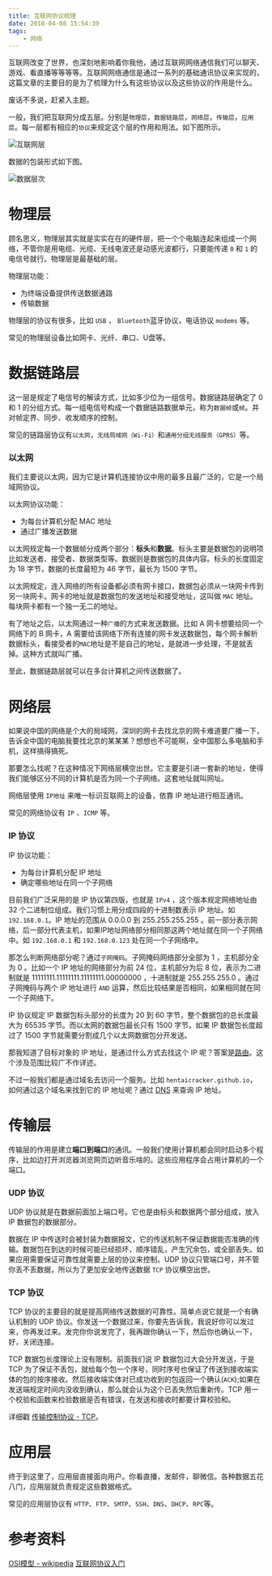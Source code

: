 ```yaml
---
title: 互联网协议梳理
date: 2018-04-08 15:54:39
tags:
    - 网络
---
```


互联网改变了世界，也深刻地影响着你我他，通过互联网网络通信我们可以聊天、游戏、看直播等等等等。互联网网络通信是通过一系列的基础通讯协议来实现的，这篇文章的主要目的是为了梳理为什么有这些协议以及这些协议的作用是什么。

废话不多说，赶紧入主题。

一般，我们把互联网分成五层。分别是`物理层`，`数据链路层`，`网络层`，`传输层`，`应用层`。每一层都有相应的`协议`来规定这个层的作用和用法。如下图所示。

![互联网层](/img/ceng.png)

数据的包装形式如下图。

![数据层次](/img/data.png)

<!-- more -->

# 物理层

顾名思义，物理层其实就是实实在在的硬件层，把一个个电脑连起来组成一个网络，不管你是用电缆、光缆、无线电波还是动感光波都行，只要能传递 `0` 和 `1` 的电信号就行。物理层是最基础的层。

物理层功能：
- 为终端设备提供传送数据通路
- 传输数据

物理层的协议有很多，比如 `USB` ， `Bluetooth`蓝牙协议，电话协议 `modems` 等。

常见的物理层设备比如网卡、光纤、串口、U盘等。

# 数据链路层

这一层是规定了电信号的解读方式，比如多少位为一组信号。数据链路层确定了 0 和 1 的分组方式。每一组电信号构成一个数据链路数据单元，称为`数据帧`或`帧`。并对帧定界、同步、收发顺序的控制。

常见的链路层协议有`以太网`，`无线局域网（Wi-Fi）`和`通用分组无线服务（GPRS）`等。

### 以太网

我们主要说以太网，因为它是计算机连接协议中用的最多且最广泛的，它是一个局域网协议。

以太网协议功能：

- 为每台计算机分配 MAC 地址
- 通过广播发送数据

以太网规定每一个数据帧分成两个部分：**标头**和**数据**。标头主要是数据包的说明项比如发送者、接受者、数据类型等。数据则是数据包的具体内容。标头的长度固定为 18 字节，数据的长度最短为 46 字节，最长为 1500 字节。

以太网规定，连入网络的所有设备都必须有网卡接口，数据包必须从一块网卡传到另一块网卡。网卡的地址就是数据包的发送地址和接受地址，这叫做 `MAC` 地址。每块网卡都有一个独一无二的地址。

有了地址之后，以太网通过一种`广播`的方式来发送数据。比如 A 网卡想要给同一个网络下的 B 网卡，A 需要给该网络下所有连接的网卡发送数据包，每个网卡解析数据标头，看接受者的`MAC`地址是不是自己的地址，是就进一步处理，不是就丢掉。这种方式就叫广播。

至此，数据链路层就可以在多台计算机之间传送数据了。

# 网络层

如果说中国的网络是个大的局域网，深圳的网卡去找北京的网卡难道要广播一下，告诉全中国的电脑我要找北京的某某某？想想也不可能啊，全中国那么多电脑和手机，这样搞得搞死。

那要怎么找呢？在这种情况下网络层横空出世。它主要是引进一套新的地址，使得我们能够区分不同的计算机是否为同一个子网络。这套地址就叫网址。

网络层使用 `IP地址` 来唯一标识互联网上的设备，依靠 IP 地址进行相互通讯。

常见的网络协议有 `IP` 、`ICMP` 等。

### IP 协议

IP 协议功能：

- 为每台计算机分配 IP 地址
- 确定哪些地址在同一个子网络

目前我们广泛采用的是 IP 协议第四版，也就是 `IPv4` ，这个版本规定网络地址由 32 个二进制位组成。我们习惯上用分成四段的十进制数表示 IP 地址。如 `192.168.0.1`。IP 地址的范围从 0.0.0.0 到 255.255.255.255 。前一部分表示网络，后一部分代表主机，如果IP地址网络部分相同那这两个地址就在同一个子网络中。如 `192.168.0.1` 和 `192.168.0.123` 处在同一个子网络中。

那怎么判断网络部分呢？通过`子网掩码`。子网掩码网络部分全部为 1 ，主机部分全为 0 。比如一个 IP 地址的网络部分为前 24 位，主机部分为后 8 位，表示为二进制就是  11111111.11111111.11111111.00000000 ，十进制就是 255.255.255.0 。通过子网掩码与两个 IP 地址进行 `AND` 运算，然后比较结果是否相同，如果相同就在同一个子网络下。

IP 协议规定 IP 数据包标头部分的长度为 20 到 60 字节，整个数据包的总长度最大为 65535 字节。而以太网的数据包最长只有 1500 字节，如果 IP 数据包长度超过了 1500 字节就需要分割成几个以太网数据包分开发送。

那我知道了目标对象的 IP 地址，是通过什么方式去找这个 IP 呢？答案是[路由](https://zh.wikipedia.org/wiki/%E8%B7%AF%E7%94%B1)。这个涉及范围比较广不作详述。

不过一般我们都是通过域名去访问一个服务。比如 `hentaicracker.github.io`，如何通过这个域名来找到它的 IP 地址呢？通过 [DNS](https://zh.wikipedia.org/wiki/%E5%9F%9F%E5%90%8D%E7%B3%BB%E7%BB%9F) 来查询 IP 地址。


# 传输层

传输层的作用是建立**端口到端口**的通讯。一般我们使用计算机都会同时启动多个程序，比如边打开浏览器浏览网页边听音乐啥的。这些应用程序会占用计算机的一个端口。

### UDP 协议

UDP 协议就是在数据前面加上端口号。它也是由标头和数据两个部分组成，放入 IP 数据包的数据部分。

数据在 IP 中传送时会被封装为数据报文，它的传送机制不保证数据能否准确的传输。数据包在到达的时候可能已经损坏，顺序错乱，产生冗余包，或全部丢失。如果应用需要保证可靠性就需要上层的协议来控制。UDP 协议只管端口号，并不管你丢不丢数据，所以为了更加安全地传送数据 `TCP` 协议横空出世。

### TCP 协议

TCP 协议的主要目的就是提高网络传送数据的可靠性。简单点说它就是一个有确认机制的 UDP 协议。你发送一个数据过来，你要先告诉我，我说好你可以发过来，你再发过来。发完你你说发完了，我再跟你确认一下，然后你也确认一下，好，关闭连接。

TCP 数据包长度理论上没有限制。前面我们说 IP 数据包过大会分开发送，于是 TCP 为了保证不丢包，就给每个包一个序号，同时序号也保证了传送到接收端实体的包的按序接收。然后接收端实体对已成功收到的包返回一个确认(`ACK`);如果在发送端规定时间内没收到确认，那么就会认为这个已丢失然后重新传。TCP 用一个校验和函数来检验数据是否有错误，在发送和接收时都要计算校验和。

详细戳 [传输控制协议 - TCP](https://zh.wikipedia.org/wiki/%E4%BC%A0%E8%BE%93%E6%8E%A7%E5%88%B6%E5%8D%8F%E8%AE%AE)。

# 应用层

终于到这里了，应用层直接面向用户。你看直播，发邮件，聊微信。各种数据五花八门，应用层就负责规定这些数据格式。

常见的应用层协议有 `HTTP`、`FTP`、`SMTP`、`SSH`、`DNS`、`DHCP`、`RPC`等。

# 参考资料
[OSI模型 - wikipedia](https://zh.wikipedia.org/wiki/OSI%E6%A8%A1%E5%9E%8B)
[互联网协议入门](http://www.ruanyifeng.com/blog/2012/05/internet_protocol_suite_part_i.html)